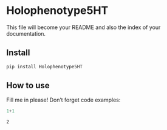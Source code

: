 # Holophenotype5HT

<!-- WARNING: THIS FILE WAS AUTOGENERATED! DO NOT EDIT! -->

This file will become your README and also the index of your
documentation.

## Install

``` sh
pip install Holophenotype5HT
```

## How to use

Fill me in please! Don’t forget code examples:

``` python
1+1
```

    2
